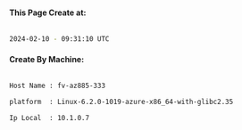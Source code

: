 
   
#### This Page Create at:

```bash

2024-02-10 - 09:31:10 UTC

```

#### Create By Machine:

```bash

Host Name : fv-az885-333

platform  : Linux-6.2.0-1019-azure-x86_64-with-glibc2.35

Ip Local  : 10.1.0.7

```

